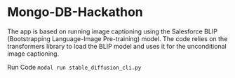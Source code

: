 # Mongo-DB-Hackathon
The app is based on running image captioning using the Salesforce BLIP (Bootstrapping Language-Image Pre-training) model. The code relies on the transformers library to load the BLIP model and uses it for the unconditional image captioning. 

Run Code `modal run stable_diffusion_cli.py`
